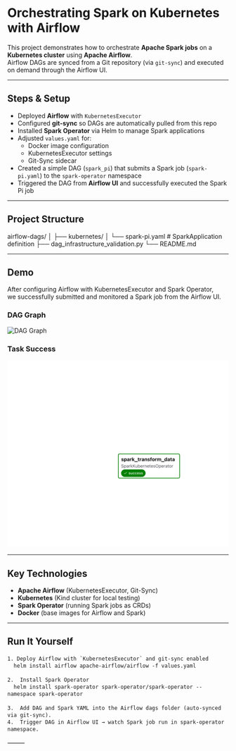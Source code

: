 # Orchestrating Spark on Kubernetes with Airflow

This project demonstrates how to orchestrate **Apache Spark jobs** on a **Kubernetes cluster** using **Apache Airflow**.  
Airflow DAGs are synced from a Git repository (via `git-sync`) and executed on demand through the Airflow UI.

---

## Steps & Setup

- Deployed **Airflow** with `KubernetesExecutor`
- Configured **git-sync** so DAGs are automatically pulled from this repo
- Installed **Spark Operator** via Helm to manage Spark applications
- Adjusted `values.yaml` for:
  - Docker image configuration
  - KubernetesExecutor settings
  - Git-Sync sidecar
- Created a simple DAG (`spark_pi`) that submits a Spark job (`spark-pi.yaml`) to the `spark-operator` namespace
- Triggered the DAG from **Airflow UI** and successfully executed the Spark Pi job

---

## Project Structure
airflow-dags/
│
├── kubernetes/
│   └── spark-pi.yaml        # SparkApplication definition
├── dag_infrastructure_validation.py
└── README.md

---

## Demo

After configuring Airflow with KubernetesExecutor and Spark Operator,  
we successfully submitted and monitored a Spark job from the Airflow UI.  

### DAG Graph
![DAG Graph](images/spark-pi-graph.jpeg)

### Task Success
![Task Success](images/task-success.png)

---

## Key Technologies

- **Apache Airflow** (KubernetesExecutor, Git-Sync)
- **Kubernetes** (Kind cluster for local testing)
- **Spark Operator** (running Spark jobs as CRDs)
- **Docker** (base images for Airflow and Spark)

---

## Run It Yourself 

    1. Deploy Airflow with `KubernetesExecutor` and git-sync enabled  
      helm install airflow apache-airflow/airflow -f values.yaml

	2.	Install Spark Operator   
      helm install spark-operator spark-operator/spark-operator --namespace spark-operator

    3.	Add DAG and Spark YAML into the Airflow dags folder (auto-synced via git-sync).
	4.	Trigger DAG in Airflow UI → watch Spark job run in spark-operator namespace.

⸻
